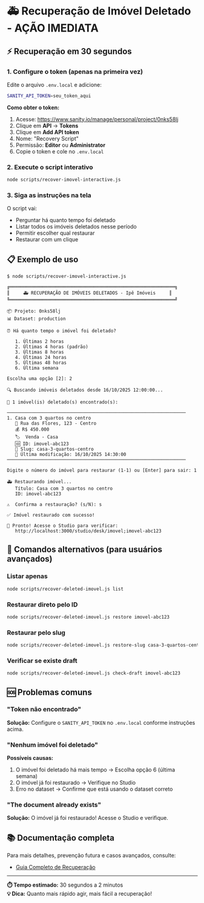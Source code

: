 # 🚑 Recuperação de Imóvel Deletado - AÇÃO IMEDIATA

## ⚡ Recuperação em 30 segundos

### 1. Configure o token (apenas na primeira vez)

Edite o arquivo `.env.local` e adicione:

```bash
SANITY_API_TOKEN=seu_token_aqui
```

**Como obter o token:**
1. Acesse: https://www.sanity.io/manage/personal/project/0nks58lj
2. Clique em **API** → **Tokens**
3. Clique em **Add API token**
4. Nome: "Recovery Script"
5. Permissão: **Editor** ou **Administrator**
6. Copie o token e cole no `.env.local`

### 2. Execute o script interativo

```bash
node scripts/recover-imovel-interactive.js
```

### 3. Siga as instruções na tela

O script vai:
- Perguntar há quanto tempo foi deletado
- Listar todos os imóveis deletados nesse período
- Permitir escolher qual restaurar
- Restaurar com um clique

## 📋 Exemplo de uso

```
$ node scripts/recover-imovel-interactive.js

╔═════════════════════════════════════════════════════════════╗
║     🚑 RECUPERAÇÃO DE IMÓVEIS DELETADOS - Ipê Imóveis     ║
╚═════════════════════════════════════════════════════════════╝

📦 Projeto: 0nks58lj
📊 Dataset: production

⏰ Há quanto tempo o imóvel foi deletado?

   1. Últimas 2 horas
   2. Últimas 4 horas (padrão)
   3. Últimas 8 horas
   4. Últimas 24 horas
   5. Últimas 48 horas
   6. Última semana

Escolha uma opção [2]: 2

🔍 Buscando imóveis deletados desde 16/10/2025 12:00:00...

🔴 1 imóvel(is) deletado(s) encontrado(s):

──────────────────────────────────────────────────────────────────
1. Casa com 3 quartos no centro
   📍 Rua das Flores, 123 - Centro
   💰 R$ 450.000
   🏷️  Venda - Casa
   🆔 ID: imovel-abc123
   🔗 Slug: casa-3-quartos-centro
   📅 Última modificação: 16/10/2025 14:30:00
──────────────────────────────────────────────────────────────────

Digite o número do imóvel para restaurar (1-1) ou [Enter] para sair: 1

🚑 Restaurando imóvel...
   Título: Casa com 3 quartos no centro
   ID: imovel-abc123

⚠️  Confirma a restauração? (s/N): s

✅ Imóvel restaurado com sucesso!

🎉 Pronto! Acesse o Studio para verificar:
   http://localhost:3000/studio/desk/imovel;imovel-abc123
```

## 🔧 Comandos alternativos (para usuários avançados)

### Listar apenas

```bash
node scripts/recover-deleted-imovel.js list
```

### Restaurar direto pelo ID

```bash
node scripts/recover-deleted-imovel.js restore imovel-abc123
```

### Restaurar pelo slug

```bash
node scripts/recover-deleted-imovel.js restore-slug casa-3-quartos-centro
```

### Verificar se existe draft

```bash
node scripts/recover-deleted-imovel.js check-draft imovel-abc123
```

## 🆘 Problemas comuns

### "Token não encontrado"

**Solução:** Configure o `SANITY_API_TOKEN` no `.env.local` conforme instruções acima.

### "Nenhum imóvel foi deletado"

**Possíveis causas:**
1. O imóvel foi deletado há mais tempo → Escolha opção 6 (última semana)
2. O imóvel já foi restaurado → Verifique no Studio
3. Erro no dataset → Confirme que está usando o dataset correto

### "The document already exists"

**Solução:** O imóvel já foi restaurado! Acesse o Studio e verifique.

## 📚 Documentação completa

Para mais detalhes, prevenção futura e casos avançados, consulte:
- [Guia Completo de Recuperação](./GUIA_RECUPERACAO_IMOVEIS.md)

---

**⏱️ Tempo estimado:** 30 segundos a 2 minutos  
**💡 Dica:** Quanto mais rápido agir, mais fácil a recuperação!
